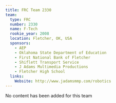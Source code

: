 ```yaml
---
title: FRC Team 2330
team:
  type: FRC
  number: 2330
  name: F-Tech
  rookie_year: 2008
  location: Fletcher, OK, USA
  sponsors:
    - AEP
    - Oklahoma State Department of Education
    - First National Bank of Fletcher
    - Shiflett Transport Service
    - J Adams Multimedia Productions
    - Fletcher High School
  links:
    Website: http://www.jadamsmmp.com/robotics
---
```

No content has been added for this team